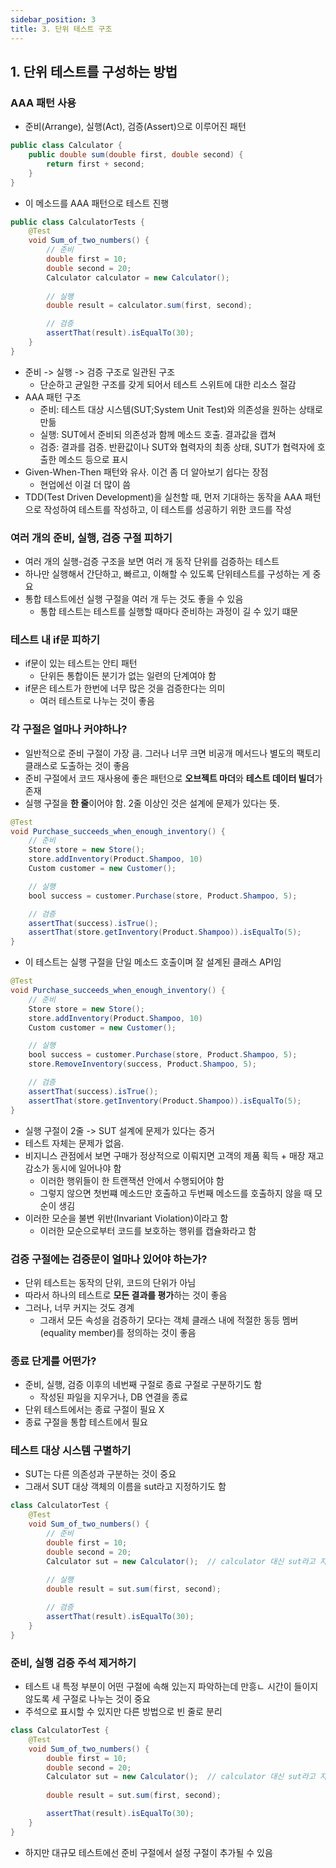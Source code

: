 ```yaml
---
sidebar_position: 3
title: 3. 단위 테스트 구조
---
```


## 1. 단위 테스트를 구성하는 방법

### AAA 패턴 사용
- 준비(Arrange), 실행(Act), 검증(Assert)으로 이루어진 패턴

```java
public class Calculator {
    public double sum(double first, double second) {
        return first + second;
    }
}
```
- 이 메소드를 AAA 패턴으로 테스트 진행

```java
public class CalculatorTests {
    @Test
    void Sum_of_two_numbers() {
        // 준비
        double first = 10;
        double second = 20;
        Calculator calculator = new Calculator();
        
        // 실행
        double result = calculator.sum(first, second);

        // 검증
        assertThat(result).isEqualTo(30);
    }
}
```

- 준비 -> 실행 -> 검증 구조로 일관된 구조
    - 단순하고 균일한 구조를 갖게 되어서 테스트 스위트에 대한 리소스 절감
- AAA 패턴 구조
    - 준비: 테스트 대상 시스템(SUT;System Unit Test)와 의존성을 원하는 상태로 만듦
    - 실행: SUT에서 준비되 의존성과 함께 메소드 호출. 결과값을 캡쳐
    - 검증: 결과를 검증. 반환값이나 SUT와 협력자의 최종 상태, SUT가 협력자에 호출한 메소드 등으로 표시
- Given-When-Then 패턴와 유사. 이건 좀 더 알아보기 쉽다는 장점
    - 현업에선 이걸 더 많이 씀
- TDD(Test Driven Development)을 실천할 때, 먼저 기대하는 동작을 AAA 패턴으로 작성하여 테스트를 작성하고, 이 테스트를 성공하기 위한 코드를 작성

### 여러 개의 준비, 실행, 검증 구절 피하기
- 여러 개의 실행-검증 구조을 보면 여러 개 동작 단위를 검증하는 테스트
- 하나만 실행해서 간단하고, 빠르고, 이해할 수 있도록 단위테스트를 구성하는 게 중요
- 통합 테스트에선 실행 구절을 여러 개 두는 것도 좋을 수 있음
    - 통합 테스트는 테스트를 실행할 때마다 준비하는 과정이 길 수 있기 떄문

### 테스트 내 if문 피하기

- if문이 있는 테스트는 안티 패턴
    - 단위든 통합이든 분기가 없는 일련의 단계여야 함
- if문은 테스트가 한번에 너무 많은 것을 검증한다는 의미
    - 여러 테스트로 나누는 것이 좋음

### 각 구절은 얼마나 커야하나?

- 일반적으로 준비 구절이 가장 큼. 그러나 너무 크면 비공개 메서드나 별도의 팩토리 클래스로 도출하는 것이 좋음
- 준비 구절에서 코드 재사용에 좋은 패턴으로 **오브젝트 마더**와 **테스트 데이터 빌더**가 존재
- 실행 구절을 **한 줄**이어야 함. 2줄 이상인 것은 설계에 문제가 있다는 뜻.

```java
@Test
void Purchase_succeeds_when_enough_inventory() {
    // 준비
    Store store = new Store();
    store.addInventory(Product.Shampoo, 10)
    Custom customer = new Customer();

    // 실행
    bool success = customer.Purchase(store, Product.Shampoo, 5);

    // 검증
    assertThat(success).isTrue();
    assertThat(store.getInventory(Product.Shampoo)).isEqualTo(5);
}
```

- 이 테스트는 실행 구절을 단일 메소드 호출이며 잘 설계된 클래스 API임

```java
@Test
void Purchase_succeeds_when_enough_inventory() {
    // 준비
    Store store = new Store();
    store.addInventory(Product.Shampoo, 10)
    Custom customer = new Customer();

    // 실행
    bool success = customer.Purchase(store, Product.Shampoo, 5);
    store.RemoveInventory(success, Product.Shampoo, 5);

    // 검증
    assertThat(success).isTrue();
    assertThat(store.getInventory(Product.Shampoo)).isEqualTo(5);
}
```

- 실행 구절이 2줄 -> SUT 설계에 문제가 있다는 증거
- 테스트 자체는 문제가 없음.
- 비지니스 관점에서 보면 구매가 정상적으로 이뤄지면 고객의 제품 획득 + 매장 재고 감소가 동시에 일어나야 함
    - 이러한 행위들이 한 트랜잭션 안에서 수행되어야 함
    - 그렇지 않으면 첫번쨰 메소드만 호출하고 두번째 메소드를 호출하지 않을 때 모순이 생김
- 이러한 모순을 불변 위반(Invariant Violation)이라고 함
    - 이러한 모순으로부터 코드를 보호하는 행위를 캡슐화라고 함

### 검증 구절에는 검증문이 얼마나 있어야 하는가?

- 단위 테스트는 동작의 단위, 코드의 단위가 아님
- 따라서 하나의 테스트로 **모든 결과를 평가**하는 것이 좋음
- 그러나, 너무 커지는 것도 경계
    - 그래서 모든 속성을 검증하기 모다는 객체 클래스 내에 적절한 동등 멤버(equality member)를 정의하는 것이 좋음

### 종료 단게를 어떤가?

- 준비, 실행, 검증 이후의 네번째 구절로 종료 구절로 구분하기도 함
    - 작성된 파일을 지우거나, DB 연결을 종료
- 단위 테스트에서는 종료 구절이 필요 X
- 종료 구절을 통합 테스트에서 필요

### 테스트 대상 시스템 구별하기

- SUT는 다른 의존성과 구분하는 것이 중요
- 그래서 SUT 대상 객체의 이름을 sut라고 지정하기도 함

```java
class CalculatorTest {
    @Test
    void Sum_of_two_numbers() {
        // 준비
        double first = 10;
        double second = 20;
        Calculator sut = new Calculator();  // calculator 대신 sut라고 지정
        
        // 실행
        double result = sut.sum(first, second);

        // 검증
        assertThat(result).isEqualTo(30);
    }
}
```

### 준비, 실행 검증 주석 제거하기

- 테스트 내 특정 부분이 어떤 구절에 속해 있는지 파악하는데 만흥ㄴ 시간이 들이지 않도록 세 구절로 나누는 것이 중요
- 주석으로 표시할 수 있지만 다른 방법으로 빈 줄로 분리
```java
class CalculatorTest {
    @Test
    void Sum_of_two_numbers() {
        double first = 10;
        double second = 20;
        Calculator sut = new Calculator();  // calculator 대신 sut라고 지정
        
        double result = sut.sum(first, second);

        assertThat(result).isEqualTo(30);
    }
}
```
- 하지만 대규모 테스트에선 준비 구절에서 설정 구절이 추가될 수 있음